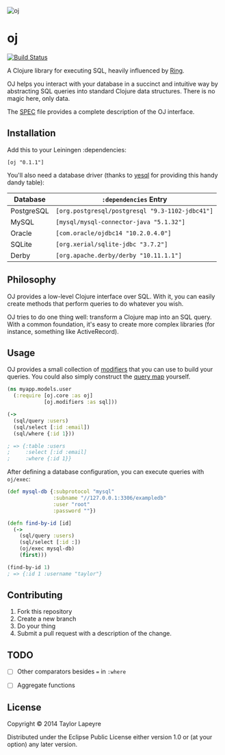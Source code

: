 ![oj](http://i.imgur.com/xEi1K4l.jpg)

# oj

[![Build Status](https://travis-ci.org/taylorlapeyre/oj.svg?branch=master)](https://travis-ci.org/taylorlapeyre/oj)

A Clojure library for executing SQL, heavily influenced by [Ring][ring].

OJ helps you interact with your database in a succinct and intuitive way by abstracting SQL queries into standard Clojure data structures. There is no magic here, only data.

The [SPEC][spec] file provides a complete description of the OJ interface.

## Installation

Add this to your Leiningen :dependencies:

```
[oj "0.1.1"]
```

You'll also need a database driver (thanks to [yesql][yesql] for providing
this handy dandy table):

|Database|`:dependencies` Entry|
|---|---|
|PostgreSQL|`[org.postgresql/postgresql "9.3-1102-jdbc41"]`|
|MySQL|`[mysql/mysql-connector-java "5.1.32"]`|
|Oracle|`[com.oracle/ojdbc14 "10.2.0.4.0"]`|
|SQLite|`[org.xerial/sqlite-jdbc "3.7.2"]`|
|Derby|`[org.apache.derby/derby "10.11.1.1"]`|

## Philosophy

OJ provides a low-level Clojure interface over SQL. With it, you can easily create methods that perform queries to do whatever you wish.

OJ tries to do one thing well: transform a Clojure map into an SQL query. With a common foundation, it's easy to create more complex libraries (for instance, something like ActiveRecord).

## Usage

OJ provides a small collection of [modifiers][spec] that you can use to build your queries. You could also simply construct the [query map][spec] yourself.

``` clojure
(ns myapp.models.user
  (:require [oj.core :as oj]
            [oj.modifiers :as sql]))

(->
  (sql/query :users)
  (sql/select [:id :email])
  (sql/where {:id 1}))

; => {:table :users
;     :select [:id :email]
;     :where {:id 1}}
```

After defining a database configuration, you can execute queries with `oj/exec`:

``` clojure
(def mysql-db {:subprotocol "mysql"
               :subname "//127.0.0.1:3306/exampledb"
               :user "root"
               :password ""})

(defn find-by-id [id]
  (->
    (sql/query :users)
    (sql/select [:id :])
    (oj/exec mysql-db)
    (first)))

(find-by-id 1)
; => {:id 1 :username "taylor"}
```

## Contributing

1. Fork this repository
2. Create a new branch
3. Do your thing
4. Submit a pull request with a description of the change.

## TODO

- [ ] Other comparators besides `=` in `:where`
- [ ] Aggregate functions


## License

Copyright © 2014 Taylor Lapeyre

Distributed under the Eclipse Public License either version 1.0 or (at
your option) any later version.

[yesql]: https://github.com/krisajenkins/yesql
[ring]: https://github.com/ring-clojure/ring
[spec]: /doc/SPEC
